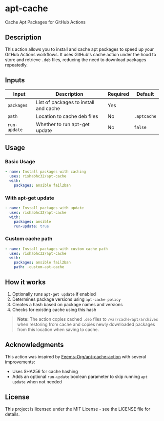 # apt-cache

Cache Apt Packages for GitHub Actions

## Description

This action allows you to install and cache apt packages to speed up your GitHub Actions workflows. It uses GitHub's cache action under the hood to store and retrieve `.deb` files, reducing the need to download packages repeatedly.

## Inputs

| Input | Description | Required | Default |
|-------|-------------|----------|---------|
| `packages` | List of packages to install and cache | Yes | |
| `path` | Location to cache deb files | No | `.aptcache` |
| `run-update` | Whether to run apt-get update | No | `false` |

## Usage

### Basic Usage

```yaml
- name: Install packages with caching
  uses: rishabhc32/apt-cache
  with:
    packages: ansible fail2ban
```

### With apt-get update

```yaml
- name: Install packages with update
  uses: rishabhc32/apt-cache
  with:
    packages: ansible
    run-update: true
```

### Custom cache path

```yaml
- name: Install packages with custom cache path
  uses: rishabhc32/apt-cache
  with:
    packages: ansible fail2ban
    path: .custom-apt-cache
```

## How it works

1. Optionally runs `apt-get update` if enabled
2. Determines package versions using `apt-cache policy`
3. Creates a hash based on package names and versions
4. Checks for existing cache using this hash

> **Note:** The action copies cached `.deb` files to `/var/cache/apt/archives` when restoring from cache and copies newly downloaded packages from this location when saving to cache.

## Acknowledgments

This action was inspired by [Eeems-Org/apt-cache-action](https://github.com/Eeems-Org/apt-cache-action) with several improvements:

- Uses SHA256 for cache hashing
- Adds an optional `run-update` boolean parameter to skip running `apt update` when not needed

## License

This project is licensed under the MIT License - see the LICENSE file for details.
